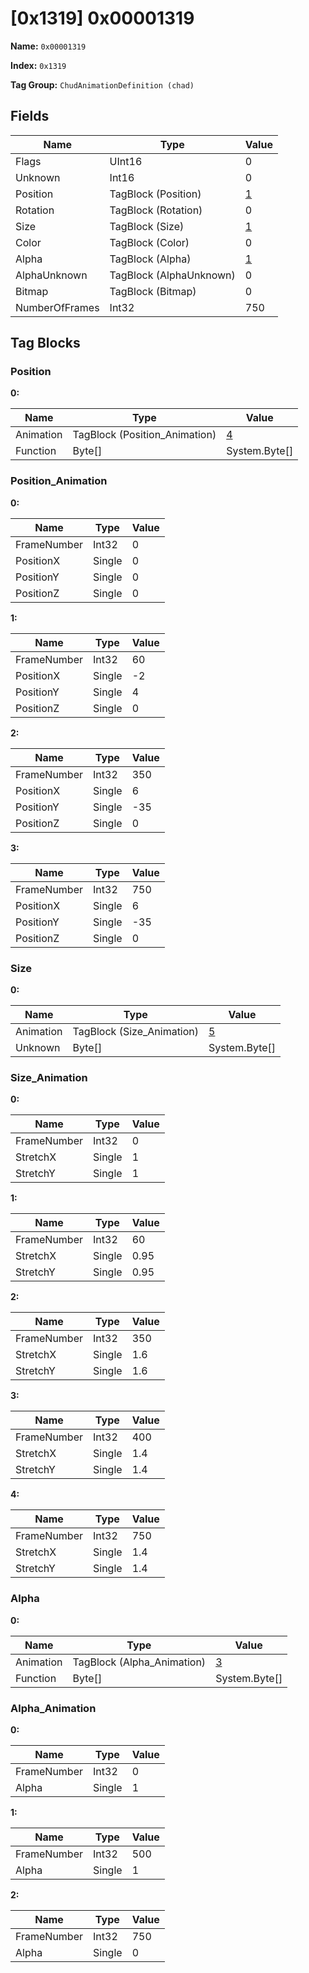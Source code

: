 # [0x1319] 0x00001319

**Name:** ```0x00001319```

**Index:** ```0x1319```

**Tag Group:** ```ChudAnimationDefinition (chad)```

## Fields

Name	| Type	| Value
---	|---	|---	|
Flags	|UInt16	|0
Unknown	|Int16	|0
Position	|TagBlock (Position)	|[1](#position)
Rotation	|TagBlock (Rotation)	|0
Size	|TagBlock (Size)	|[1](#size)
Color	|TagBlock (Color)	|0
Alpha	|TagBlock (Alpha)	|[1](#alpha)
AlphaUnknown	|TagBlock (AlphaUnknown)	|0
Bitmap	|TagBlock (Bitmap)	|0
NumberOfFrames	|Int32	|750


## Tag Blocks

### Position

**0:**

Name	| Type	| Value
---	|---	|---	|
Animation	|TagBlock (Position_Animation)	|[4](#position_animation)
Function	|Byte[]	|System.Byte[]


### Position_Animation

**0:**

Name	| Type	| Value
---	|---	|---	|
FrameNumber	|Int32	|0
PositionX	|Single	|0
PositionY	|Single	|0
PositionZ	|Single	|0


**1:**

Name	| Type	| Value
---	|---	|---	|
FrameNumber	|Int32	|60
PositionX	|Single	|-2
PositionY	|Single	|4
PositionZ	|Single	|0


**2:**

Name	| Type	| Value
---	|---	|---	|
FrameNumber	|Int32	|350
PositionX	|Single	|6
PositionY	|Single	|-35
PositionZ	|Single	|0


**3:**

Name	| Type	| Value
---	|---	|---	|
FrameNumber	|Int32	|750
PositionX	|Single	|6
PositionY	|Single	|-35
PositionZ	|Single	|0


### Size

**0:**

Name	| Type	| Value
---	|---	|---	|
Animation	|TagBlock (Size_Animation)	|[5](#size_animation)
Unknown	|Byte[]	|System.Byte[]


### Size_Animation

**0:**

Name	| Type	| Value
---	|---	|---	|
FrameNumber	|Int32	|0
StretchX	|Single	|1
StretchY	|Single	|1


**1:**

Name	| Type	| Value
---	|---	|---	|
FrameNumber	|Int32	|60
StretchX	|Single	|0.95
StretchY	|Single	|0.95


**2:**

Name	| Type	| Value
---	|---	|---	|
FrameNumber	|Int32	|350
StretchX	|Single	|1.6
StretchY	|Single	|1.6


**3:**

Name	| Type	| Value
---	|---	|---	|
FrameNumber	|Int32	|400
StretchX	|Single	|1.4
StretchY	|Single	|1.4


**4:**

Name	| Type	| Value
---	|---	|---	|
FrameNumber	|Int32	|750
StretchX	|Single	|1.4
StretchY	|Single	|1.4


### Alpha

**0:**

Name	| Type	| Value
---	|---	|---	|
Animation	|TagBlock (Alpha_Animation)	|[3](#alpha_animation)
Function	|Byte[]	|System.Byte[]


### Alpha_Animation

**0:**

Name	| Type	| Value
---	|---	|---	|
FrameNumber	|Int32	|0
Alpha	|Single	|1


**1:**

Name	| Type	| Value
---	|---	|---	|
FrameNumber	|Int32	|500
Alpha	|Single	|1


**2:**

Name	| Type	| Value
---	|---	|---	|
FrameNumber	|Int32	|750
Alpha	|Single	|0


